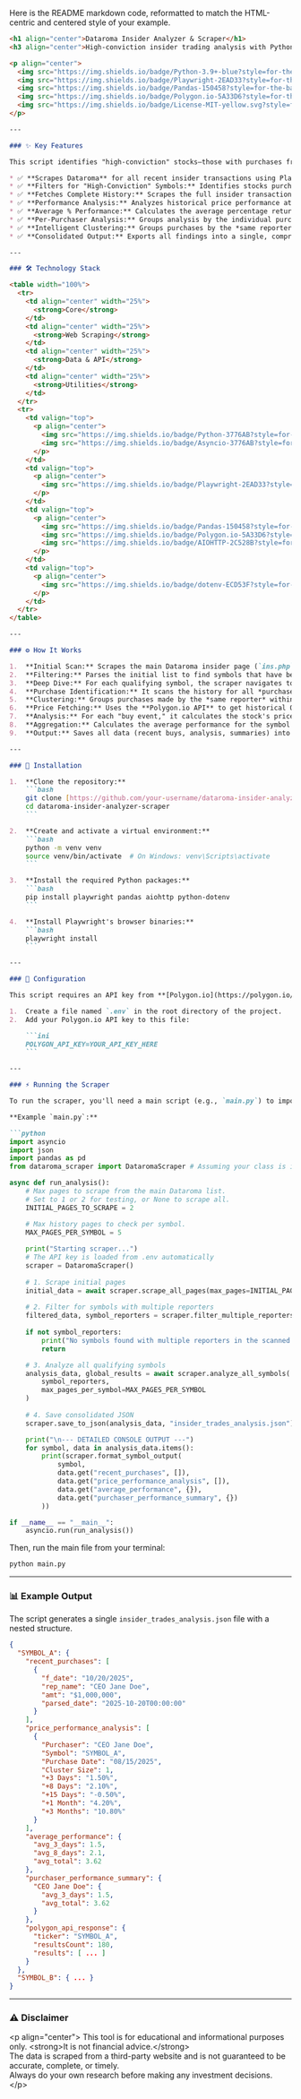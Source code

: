 Here is the README markdown code, reformatted to match the HTML-centric and centered style of your example.

````markdown
<h1 align="center">Dataroma Insider Analyzer & Scraper</h1>
<h3 align="center">High-conviction insider trading analysis with Python, Playwright, and Polygon.io</h3>

<p align="center">
  <img src="https://img.shields.io/badge/Python-3.9+-blue?style=for-the-badge&logo=python&logoColor=white" alt="Python"/>
  <img src="https://img.shields.io/badge/Playwright-2EAD33?style=for-the-badge&logo=playwright&logoColor=white" alt="Playwright"/>
  <img src="https://img.shields.io/badge/Pandas-150458?style=for-the-badge&logo=pandas&logoColor=white" alt="Pandas"/>
  <img src="https://img.shields.io/badge/Polygon.io-5A33D6?style=for-the-badge&logo=polygon&logoColor=white" alt="Polygon.io"/>
  <img src="https://img.shields.io/badge/License-MIT-yellow.svg?style=for-the-badge" alt="License"/>
</p>

---

### ✨ Key Features

This script identifies "high-conviction" stocks—those with purchases from *multiple* different insiders—and then analyzes the historical price performance following those buys.

* ✅ **Scrapes Dataroma** for all recent insider transactions using Playwright.
* ✅ **Filters for "High-Conviction" Symbols:** Identifies stocks purchased by **two or more different insiders**.
* ✅ **Fetches Complete History:** Scrapes the full insider transaction history for all qualifying symbols.
* ✅ **Performance Analysis:** Analyzes historical price performance at **3, 8, 15, 30, and 90 days** after a purchase.
* ✅ **Average % Performance:** Calculates the average percentage return for each time window, not just a binary success/fail.
* ✅ **Per-Purchaser Analysis:** Groups analysis by the individual purchaser to see which insiders have the best track records.
* ✅ **Intelligent Clustering:** Groups purchases by the *same reporter* within a 10-day window into a single "buy event".
* ✅ **Consolidated Output:** Exports all findings into a single, comprehensive JSON file.

---

### 🛠️ Technology Stack

<table width="100%">
  <tr>
    <td align="center" width="25%">
      <strong>Core</strong>
    </td>
    <td align="center" width="25%">
      <strong>Web Scraping</strong>
    </td>
    <td align="center" width="25%">
      <strong>Data & API</strong>
    </td>
    <td align="center" width="25%">
      <strong>Utilities</strong>
    </td>
  </tr>
  <tr>
    <td valign="top">
      <p align="center">
        <img src="https://img.shields.io/badge/Python-3776AB?style=for-the-badge&logo=python&logoColor=white" alt="Python" />
        <img src="https://img.shields.io/badge/Asyncio-3776AB?style=for-the-badge&logo=python&logoColor=white" alt="Asyncio" />
      </p>
    </td>
    <td valign="top">
      <p align="center">
        <img src="https://img.shields.io/badge/Playwright-2EAD33?style=for-the-badge&logo=playwright&logoColor=white" alt="Playwright" />
      </p>
    </td>
    <td valign="top">
      <p align="center">
        <img src="https://img.shields.io/badge/Pandas-150458?style=for-the-badge&logo=pandas&logoColor=white" alt="Pandas" />
        <img src="https://img.shields.io/badge/Polygon.io-5A33D6?style=for-the-badge&logo=polygon&logoColor=white" alt="Polygon.io" />
        <img src="https://img.shields.io/badge/AIOHTTP-2C528B?style=for-the-badge&logo=aiohttp&logoColor=white" alt="AIOHTTP" />
      </p>
    </td>
    <td valign="top">
      <p align="center">
        <img src="https://img.shields.io/badge/dotenv-ECD53F?style=for-the-badge&logo=dotenv&logoColor=black" alt="python-dotenv" />
      </p>
    </td>
  </tr>
</table>

---

### ⚙️ How It Works

1.  **Initial Scan:** Scrapes the main Dataroma insider page (`ins.php`) to get a broad list of all recent transactions.
2.  **Filtering:** Parses the initial list to find symbols that have been purchased by at least two *different* reporters.
3.  **Deep Dive:** For each qualifying symbol, the scraper navigates to its specific history page.
4.  **Purchase Identification:** It scans the history for all *purchases* made by those specific, qualifying reporters.
5.  **Clustering:** Groups purchases made by the *same reporter* within a 10-day window, treating them as a single event.
6.  **Price Fetching:** Uses the **Polygon.io API** to get historical OHLC price data for the symbol.
7.  **Analysis:** For each "buy event," it calculates the stock's price change after 3, 8, 15, 30, and 90 days.
8.  **Aggregation:** Calculates the average performance for the symbol as a whole and for each individual purchaser.
9.  **Output:** Saves all data (recent buys, analysis, summaries) into `insider_trades_analysis.json`.

---

### 🚀 Installation

1.  **Clone the repository:**
    ```bash
    git clone [https://github.com/your-username/dataroma-insider-analyzer-scraper.git](https://github.com/your-username/dataroma-insider-analyzer-scraper.git)
    cd dataroma-insider-analyzer-scraper
    ```

2.  **Create and activate a virtual environment:**
    ```bash
    python -m venv venv
    source venv/bin/activate  # On Windows: venv\Scripts\activate
    ```

3.  **Install the required Python packages:**
    ```bash
    pip install playwright pandas aiohttp python-dotenv
    ```

4.  **Install Playwright's browser binaries:**
    ```bash
    playwright install
    ```

---

### 🔑 Configuration

This script requires an API key from **[Polygon.io](https://polygon.io/)** to fetch historical price data.

1.  Create a file named `.env` in the root directory of the project.
2.  Add your Polygon.io API key to this file:

    ```ini
    POLYGON_API_KEY=YOUR_API_KEY_HERE
    ```

---

### ⚡ Running the Scraper

To run the scraper, you'll need a main script (e.g., `main.py`) to import and execute the `DataromaScraper` class.

**Example `main.py`:**

```python
import asyncio
import json
import pandas as pd
from dataroma_scraper import DataromaScraper # Assuming your class is in dataroma_scraper.py

async def run_analysis():
    # Max pages to scrape from the main Dataroma list.
    # Set to 1 or 2 for testing, or None to scrape all.
    INITIAL_PAGES_TO_SCRAPE = 2 

    # Max history pages to check per symbol.
    MAX_PAGES_PER_SYMBOL = 5 
    
    print("Starting scraper...")
    # The API key is loaded from .env automatically
    scraper = DataromaScraper()
    
    # 1. Scrape initial pages
    initial_data = await scraper.scrape_all_pages(max_pages=INITIAL_PAGES_TO_SCRAPE)
    
    # 2. Filter for symbols with multiple reporters
    filtered_data, symbol_reporters = scraper.filter_multiple_reporters(initial_data)
    
    if not symbol_reporters:
        print("No symbols found with multiple reporters in the scanned pages.")
        return

    # 3. Analyze all qualifying symbols
    analysis_data, global_results = await scraper.analyze_all_symbols(
        symbol_reporters, 
        max_pages_per_symbol=MAX_PAGES_PER_SYMBOL
    )
    
    # 4. Save consolidated JSON
    scraper.save_to_json(analysis_data, "insider_trades_analysis.json")

    print("\n--- DETAILED CONSOLE OUTPUT ---")
    for symbol, data in analysis_data.items():
        print(scraper.format_symbol_output(
            symbol,
            data.get("recent_purchases", []),
            data.get("price_performance_analysis", []),
            data.get("average_performance", {}),
            data.get("purchaser_performance_summary", {})
        ))

if __name__ == "__main__":
    asyncio.run(run_analysis())
````

Then, run the main file from your terminal:

```bash
python main.py
```

-----

### 📊 Example Output

The script generates a single `insider_trades_analysis.json` file with a nested structure.

```json
{
  "SYMBOL_A": {
    "recent_purchases": [
      {
        "f_date": "10/20/2025",
        "rep_name": "CEO Jane Doe",
        "amt": "$1,000,000",
        "parsed_date": "2025-10-20T00:00:00"
      }
    ],
    "price_performance_analysis": [
      {
        "Purchaser": "CEO Jane Doe",
        "Symbol": "SYMBOL_A",
        "Purchase Date": "08/15/2025",
        "Cluster Size": 1,
        "+3 Days": "1.50%",
        "+8 Days": "2.10%",
        "+15 Days": "-0.50%",
        "+1 Month": "4.20%",
        "+3 Months": "10.80%"
      }
    ],
    "average_performance": {
      "avg_3_days": 1.5,
      "avg_8_days": 2.1,
      "avg_total": 3.62
    },
    "purchaser_performance_summary": {
      "CEO Jane Doe": {
        "avg_3_days": 1.5,
        "avg_total": 3.62
      }
    },
    "polygon_api_response": {
      "ticker": "SYMBOL_A",
      "resultsCount": 180,
      "results": [ ... ]
    }
  },
  "SYMBOL_B": { ... }
}
```

-----

### ⚠️ Disclaimer

\<p align="center"\>
This tool is for educational and informational purposes only. \<strong\>It is not financial advice.\</strong\><br>
The data is scraped from a third-party website and is not guaranteed to be accurate, complete, or timely.<br>
Always do your own research before making any investment decisions.
\</p\>

```
```